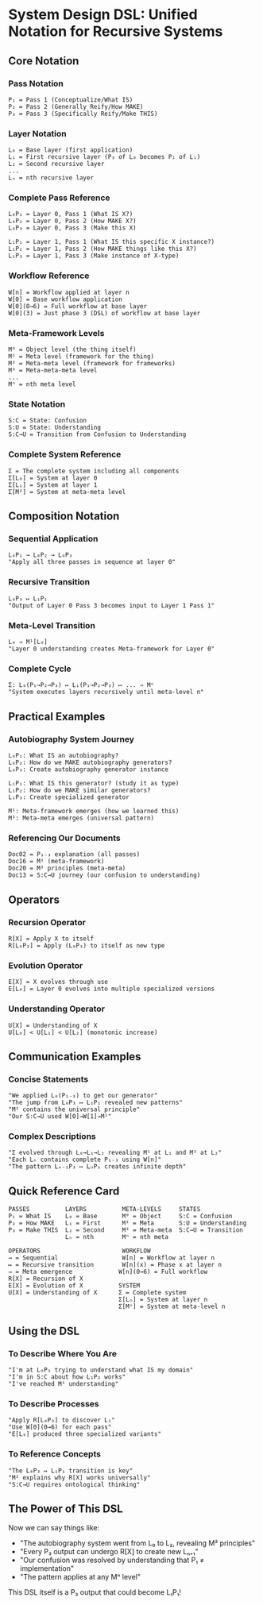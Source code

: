 # System Design DSL: Unified Notation for Recursive Systems

## Core Notation

### Pass Notation
```
P₁ = Pass 1 (Conceptualize/What IS)
P₂ = Pass 2 (Generally Reify/How MAKE)  
P₃ = Pass 3 (Specifically Reify/Make THIS)
```

### Layer Notation
```
L₀ = Base layer (first application)
L₁ = First recursive layer (P₃ of L₀ becomes P₁ of L₁)
L₂ = Second recursive layer
...
Lₙ = nth recursive layer
```

### Complete Pass Reference
```
L₀P₁ = Layer 0, Pass 1 (What IS X?)
L₀P₂ = Layer 0, Pass 2 (How MAKE X?)
L₀P₃ = Layer 0, Pass 3 (Make this X)

L₁P₁ = Layer 1, Pass 1 (What IS this specific X instance?)
L₁P₂ = Layer 1, Pass 2 (How MAKE things like this X?)
L₁P₃ = Layer 1, Pass 3 (Make instance of X-type)
```

### Workflow Reference
```
W[n] = Workflow applied at layer n
W[0] = Base workflow application
W[0](0→6) = Full workflow at base layer
W[0](3) = Just phase 3 (DSL) of workflow at base layer
```

### Meta-Framework Levels
```
M⁰ = Object level (the thing itself)
M¹ = Meta level (framework for the thing)
M² = Meta-meta level (framework for frameworks)
M³ = Meta-meta-meta level
...
Mⁿ = nth meta level
```

### State Notation
```
S:C = State: Confusion
S:U = State: Understanding
S:C→U = Transition from Confusion to Understanding
```

### Complete System Reference
```
Σ = The complete system including all components
Σ[L₀] = System at layer 0
Σ[L₁] = System at layer 1
Σ[M²] = System at meta-meta level
```

## Composition Notation

### Sequential Application
```
L₀P₁ → L₀P₂ → L₀P₃
"Apply all three passes in sequence at layer 0"
```

### Recursive Transition
```
L₀P₃ ↦ L₁P₁
"Output of Layer 0 Pass 3 becomes input to Layer 1 Pass 1"
```

### Meta-Level Transition
```
L₀ ⇒ M¹[L₀]
"Layer 0 understanding creates Meta-framework for Layer 0"
```

### Complete Cycle
```
Σ: L₀(P₁→P₂→P₃) ↦ L₁(P₁→P₂→P₃) ↦ ... ⇒ Mⁿ
"System executes layers recursively until meta-level n"
```

## Practical Examples

### Autobiography System Journey
```
L₀P₁: What IS an autobiography?
L₀P₂: How do we MAKE autobiography generators?
L₀P₃: Create autobiography generator instance

L₁P₁: What IS this generator? (study it as type)
L₁P₂: How do we MAKE similar generators?
L₁P₃: Create specialized generator

M¹: Meta-framework emerges (how we learned this)
M²: Meta-meta emerges (universal pattern)
```

### Referencing Our Documents
```
Doc02 = P₁₋₃ explanation (all passes)
Doc16 = M¹ (meta-framework)
Doc20 = M² principles (meta-meta)
Doc13 = S:C→U journey (our confusion to understanding)
```

## Operators

### Recursion Operator
```
R[X] = Apply X to itself
R[L₀P₃] = Apply (L₀P₃) to itself as new type
```

### Evolution Operator
```
E[X] = X evolves through use
E[L₀] = Layer 0 evolves into multiple specialized versions
```

### Understanding Operator
```
U[X] = Understanding of X
U[L₀] < U[L₁] < U[L₂] (monotonic increase)
```

## Communication Examples

### Concise Statements
```
"We applied L₀(P₁₋₃) to get our generator"
"The jump from L₀P₃ ↦ L₁P₁ revealed new patterns"
"M² contains the universal principle"
"Our S:C→U used W[0]→W[1]→M¹"
```

### Complex Descriptions
```
"Σ evolved through L₀→L₁→L₂ revealing M¹ at L₁ and M² at L₂"
"Each Lₙ contains complete P₁₋₃ using W[n]"
"The pattern Lₙ₋₁P₃ ↦ LₙP₁ creates infinite depth"
```

## Quick Reference Card

```
PASSES          LAYERS          META-LEVELS     STATES
P₁ = What IS    L₀ = Base       M⁰ = Object     S:C = Confusion
P₂ = How MAKE   L₁ = First      M¹ = Meta       S:U = Understanding  
P₃ = Make THIS  L₂ = Second     M² = Meta-meta  S:C→U = Transition
                Lₙ = nth        Mⁿ = nth meta   

OPERATORS                       WORKFLOW
→ = Sequential                  W[n] = Workflow at layer n
↦ = Recursive transition        W[n](x) = Phase x at layer n
⇒ = Meta emergence             W[n](0→6) = Full workflow
R[X] = Recursion of X          
E[X] = Evolution of X          SYSTEM
U[X] = Understanding of X      Σ = Complete system
                               Σ[Lₙ] = System at layer n
                               Σ[Mⁿ] = System at meta-level n
```

## Using the DSL

### To Describe Where You Are
```
"I'm at L₀P₁ trying to understand what IS my domain"
"I'm in S:C about how L₁P₂ works"
"I've reached M¹ understanding"
```

### To Describe Processes
```
"Apply R[L₀P₃] to discover L₁"
"Use W[0](0→6) for each pass"
"E[L₀] produced three specialized variants"
```

### To Reference Concepts
```
"The L₀P₃ ↦ L₁P₁ transition is key"
"M² explains why R[X] works universally"
"S:C→U requires ontological thinking"
```

## The Power of This DSL

Now we can say things like:
- "The autobiography system went from L₀ to L₂, revealing M² principles"
- "Every P₃ output can undergo R[X] to create new Lₙ₊₁"
- "Our confusion was resolved by understanding that P₁ ≠ implementation"
- "The pattern applies at any Mⁿ level"

This DSL itself is a P₃ output that could become L₁P₁!
